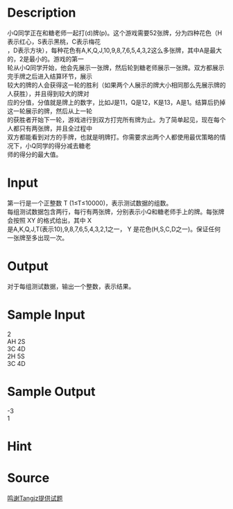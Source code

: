 
# Description

<div class="content"><div>小Q同学正在和糖老师一起打(d)牌(p)。这个游戏需要52张牌，分为四种花色（H表示红心，S表示黑桃，C表示梅花</div>
<div>，D表示方块），每种花色有A,K,Q,J,10,9,8,7,6,5,4,3,2这么多张牌，其中A是最大的，2是最小的。游戏的第一</div>
<div>轮从小Q同学开始，他会先展示一张牌，然后轮到糖老师展示一张牌。双方都展示完手牌之后进入结算环节，展示</div>
<div>较大的牌的人会获得这一轮的胜利（如果两个人展示的牌大小相同那么先展示牌的人获胜），并且得到较大的牌对</div>
<div>应的分值，分值就是牌上的数字，比如J是11，Q是12，K是13，A是1。结算后扔掉这一轮展示的牌，然后从上一轮</div>
<div>的获胜者开始下一轮，游戏进行到双方打完所有牌为止。为了简单起见，现在每个人都只有两张牌，并且全过程中</div>
<div>双方都能看到对方的手牌，也就是明牌打。你需要求出两个人都使用最优策略的情况下，小Q同学的得分减去糖老</div>
<div>师的得分的最大值。</div>
<div></div>
<div></div>
<div></div></div>

# Input

<div class="content"><div>第一行是一个正整数 T (1≤T≤10000)，表示测试数据的组数。</div>
<div>每组测试数据包含两行，每行有两张牌，分别表示小Q和糖老师手上的牌。每张牌会按照 XY 的格式给出，其中 X </div>
<div>是A,K,Q,J,T(表示10),9,8,7,6,5,4,3,2,1之一， Y 是花色(H,S,C,D之一)。保证任何一张牌至多出现一次。</div>
<div></div>
<div></div>
<div></div>
<div></div>
<div></div>
<p></p></div>

# Output

<div class="content"><div>对于每组测试数据，输出一个整数，表示结果。</div></div>

# Sample Input

<div class="content"><span class="sampledata">2<br/>
AH 2S<br/>
3C 4D<br/>
2H 5S<br/>
3C 4D</span></div>

# Sample Output

<div class="content"><span class="sampledata">-3<br/>
1</span></div>

# Hint

<div class="content"><p></p></div>

# Source

<div class="content"><p><a href="problemset.php?search=鸣谢Tangjz提供试题">鸣谢Tangjz提供试题</a></p></div>

